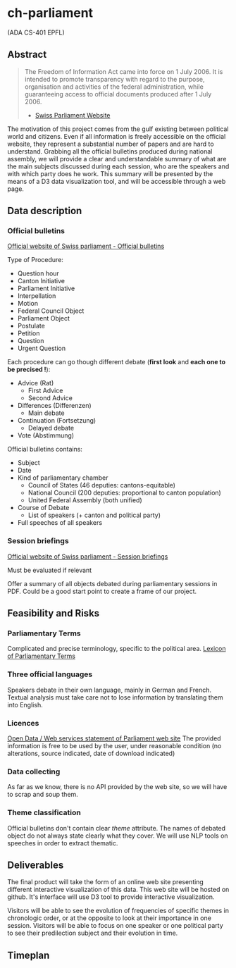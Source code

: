 # ch-parliament
(ADA CS-401 EPFL)

## Abstract

> The Freedom of Information Act came into force on 1 July 2006. It is intended to promote transparency with 
> regard to the purpose, organisation and activities of the federal administration, while guaranteeing access to 
> official documents produced after 1 July 2006.
>- [Swiss Parliament Website](https://www.parlament.ch/en/services/freedom-of-information-act)

The motivation of this project comes from the gulf existing between political world and citizens. Even if all information
is freely accessible on the official website, they represent a substantial number of papers and are hard to understand. Grabbing 
all the official 
bulletins produced during national assembly, we will provide a clear and understandable summary of what are the main subjects 
discussed during each session, who are the speakers and with which party does he work. This summary will be presented by the 
means of a D3 data visualization tool, and will be accessible through a web page.

## Data description

### Official bulletins
[Official website of Swiss parliament - Official bulletins](https://www.parlament.ch/en/ratsbetrieb/suche-amtliches-bulletin)

Type of Procedure:
- Question hour
- Canton Initiative
- Parliament Initiative
- Interpellation
- Motion
- Federal Council Object
- Parliament Object
- Postulate
- Petition
- Question 
- Urgent Question

Each procedure can go though different debate (**first look** and **each one to be precised !**):
- Advice (Rat)
  - First Advice
  - Second Advice
- Differences (Differenzen)
  - Main debate
- Continuation (Fortsetzung)
  - Delayed debate
- Vote (Abstimmung)

Official bulletins contains:
- Subject
- Date
- Kind of parliamentary chamber
  - Council of States (46 deputies: cantons-equitable)
  - National Council (200 deputies: proportional to canton population)
  - United Federal Assembly (both unified)
- Course of Debate
  - List of speakers (+ canton and political party)
- Full speeches of all speakers

### Session briefings
[Official website of Swiss parliament - Session briefings](https://www.parlament.ch/en/ratsbetrieb/sessions/overview-briefings)

Must be evaluated if relevant

Offer a summary of all objects debated during parliamentary sessions in PDF. Could be a good start point to create a frame of
our project.




## Feasibility and Risks

### Parliamentary Terms
Complicated and precise terminology, specific to the political area.
[Lexicon of Parliamentary Terms](https://www.parlament.ch/en/über-das-parlament/parlamentswörterbuch)

### Three official languages
Speakers debate in their own language, mainly in German and French. Textual analysis must take care not to lose information
by translating them into English.

### Licences
[Open Data / Web services statement of Parliament web site](https://www.parlament.ch/en/services/open-data-webservices)
The provided information is free to be used by the user, under reasonable condition (no alterations, source indicated, 
date of download indicated)

### Data collecting
As far as we know, there is no API provided by the web site, so we will have to scrap and soup them.

### Theme classification
Official bulletins don't contain clear *theme* attribute. The names of debated object do not always state clearly what they cover.
We will use NLP tools on speeches in order to extract thematic.



## Deliverables 

The final product will take the form of an online web site presenting different interactive visualization of this data. This web site will be hosted on github. It's interface will use D3 tool to provide interactive visualization.

Visitors will be able to see the evolution of frequencies of specific themes in chronologic order, or at the opposite to look at their  importance in one session. Visitors will be able to focus on one speaker or one political party to see their predilection subject and their evolution in time.

## Timeplan




